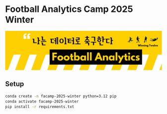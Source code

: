 # Football Analytics Camp 2025 Winter

![hedaer](./img/form-header.png)


## Setup

```bash
conda create -n facamp-2025-winter python=3.12 pip
conda activate facamp-2025-winter
pip install -r requirements.txt
```
